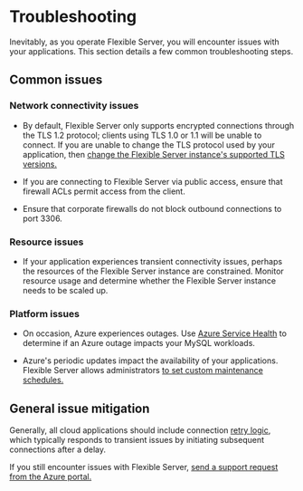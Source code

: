 # Troubleshooting

Inevitably, as you operate Flexible Server, you will encounter issues with your applications. This section details a few common troubleshooting steps.

## Common issues

### Network connectivity issues

- By default, Flexible Server only supports encrypted connections through the TLS 1.2 protocol; clients using TLS 1.0 or 1.1 will be unable to connect. If you are unable to change the TLS protocol used by your application, then [change the Flexible Server instance's supported TLS versions.](https://docs.microsoft.com/azure/mysql/flexible-server/how-to-connect-tls-ssl)

- If you are connecting to Flexible Server via public access, ensure that firewall ACLs permit access from the client.

- Ensure that corporate firewalls do not block outbound connections to port 3306.

### Resource issues

- If your application experiences transient connectivity issues, perhaps the resources of the Flexible Server instance are constrained. Monitor resource usage and determine whether the Flexible Server instance needs to be scaled up.

### Platform issues

- On occasion, Azure experiences outages. Use [Azure Service Health](https://azure.microsoft.com/features/service-health/) to determine if an Azure outage impacts your MySQL workloads.

- Azure's periodic updates impact the availability of your applications. Flexible Server allows administrators [to set custom maintenance schedules.](https://docs.microsoft.com/azure/mysql/flexible-server/concepts-maintenance)

## General issue mitigation

Generally, all cloud applications should include connection [retry logic](https://docs.microsoft.com/azure/architecture/patterns/retry), which typically responds to transient issues by initiating subsequent connections after a delay.

If you still encounter issues with Flexible Server, [send a support request from the Azure portal.](https://portal.azure.com/#blade/Microsoft_Azure_Support/HelpAndSupportBlade/overview)
